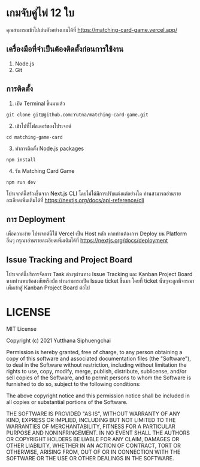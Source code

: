 # เกมจับคู่ไพ่ 12 ใบ

คุณสามารถเข้าไปเล่นตัวอย่างเกมได้ที่ https://matching-card-game.vercel.app/

## เครื่องมือที่จำเป็นต้องติดตั้งก่อนการใช้งาน
1. Node.js
2. Git

## การติดตั้ง
1. เปิด Terminal ขึ้นมาแล้ว
```shellscript
git clone git@github.com:Yutna/matching-card-game.git
```

2. เข้าไปที่โฟลเดอร์ของโปรเจกต์
```shellscript
cd matching-game-card
```

3. ทำการติดตั้ง Node.js packages
```shellscript
npm install
```

4. รัน Matching Card Game
```shellscript
npm run dev
```

โปรเจกต์นี้สร้างขึ้นจาก Next.js CLI โดยไม่ได้มีการปรับแต่งแต่อย่างใด ท่านสามารถอ่านรายละเอียดเพิ่มเติมได้ที่ https://nextjs.org/docs/api-reference/cli

## การ Deployment
เพื่อความง่าย โปรเจกต์นี้ใช้ Vercel เป็น Host หลัก หากท่านต้องการ Deploy บน Platform อื่นๆ กรุณาอ่านรายละเอียดเพิ่มเติมได้ที่ https://nextjs.org/docs/deployment

## Issue Tracking and Project Board
โปรเจกต์นี้บริการจัดการ Task ต่างๆผ่านทาง Issue Tracking และ Kanban Project Board หากท่านพบข้อสงสัยหรือบัก ท่านสามารถเปิด Issue ticket ขึ้นมา โดยที่ ticket นั้นๆจะถูกพิจารณาเพิ่มเข้าสู่ Kanban Project Board ต่อไป

# LICENSE
MIT License

Copyright (c) 2021 Yutthana Siphuengchai

Permission is hereby granted, free of charge, to any person obtaining a copy of this software and associated documentation files (the "Software"), to deal in the Software without restriction, including without limitation the rights to use, copy, modify, merge, publish, distribute, sublicense, and/or sell copies of the Software, and to permit persons to whom the Software is furnished to do so, subject to the following conditions:

The above copyright notice and this permission notice shall be included in all copies or substantial portions of the Software.

THE SOFTWARE IS PROVIDED "AS IS", WITHOUT WARRANTY OF ANY KIND, EXPRESS OR IMPLIED, INCLUDING BUT NOT LIMITED TO THE WARRANTIES OF MERCHANTABILITY, FITNESS FOR A PARTICULAR PURPOSE AND NONINFRINGEMENT. IN NO EVENT SHALL THE AUTHORS OR COPYRIGHT HOLDERS BE LIABLE FOR ANY CLAIM, DAMAGES OR OTHER LIABILITY, WHETHER IN AN ACTION OF CONTRACT, TORT OR OTHERWISE, ARISING FROM, OUT OF OR IN CONNECTION WITH THE SOFTWARE OR THE USE OR OTHER DEALINGS IN THE SOFTWARE.

